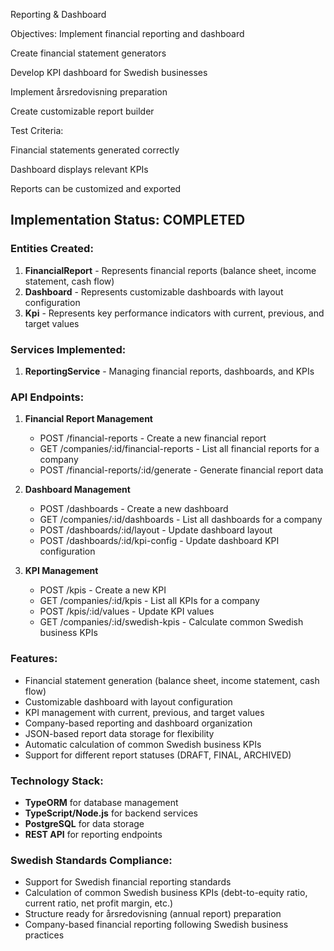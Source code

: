 Reporting & Dashboard  

Objectives: Implement financial reporting and dashboard

Create financial statement generators

Develop KPI dashboard for Swedish businesses

Implement årsredovisning preparation

Create customizable report builder

Test Criteria:

Financial statements generated correctly

Dashboard displays relevant KPIs

Reports can be customized and exported

## Implementation Status: COMPLETED

### Entities Created:
1. **FinancialReport** - Represents financial reports (balance sheet, income statement, cash flow)
2. **Dashboard** - Represents customizable dashboards with layout configuration
3. **Kpi** - Represents key performance indicators with current, previous, and target values

### Services Implemented:
1. **ReportingService** - Managing financial reports, dashboards, and KPIs

### API Endpoints:
1. **Financial Report Management**
   - POST /financial-reports - Create a new financial report
   - GET /companies/:id/financial-reports - List all financial reports for a company
   - POST /financial-reports/:id/generate - Generate financial report data

2. **Dashboard Management**
   - POST /dashboards - Create a new dashboard
   - GET /companies/:id/dashboards - List all dashboards for a company
   - POST /dashboards/:id/layout - Update dashboard layout
   - POST /dashboards/:id/kpi-config - Update dashboard KPI configuration

3. **KPI Management**
   - POST /kpis - Create a new KPI
   - GET /companies/:id/kpis - List all KPIs for a company
   - POST /kpis/:id/values - Update KPI values
   - GET /companies/:id/swedish-kpis - Calculate common Swedish business KPIs

### Features:
- Financial statement generation (balance sheet, income statement, cash flow)
- Customizable dashboard with layout configuration
- KPI management with current, previous, and target values
- Company-based reporting and dashboard organization
- JSON-based report data storage for flexibility
- Automatic calculation of common Swedish business KPIs
- Support for different report statuses (DRAFT, FINAL, ARCHIVED)

### Technology Stack:
- **TypeORM** for database management
- **TypeScript/Node.js** for backend services
- **PostgreSQL** for data storage
- **REST API** for reporting endpoints

### Swedish Standards Compliance:
- Support for Swedish financial reporting standards
- Calculation of common Swedish business KPIs (debt-to-equity ratio, current ratio, net profit margin, etc.)
- Structure ready for årsredovisning (annual report) preparation
- Company-based financial reporting following Swedish business practices